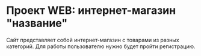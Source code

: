 # Проект WEB: интернет-магазин "название"
Сайт представляет собой интернет-магазин с товарами из разных категорий. Для работы пользователю нужно будет пройти регистрацию. 

